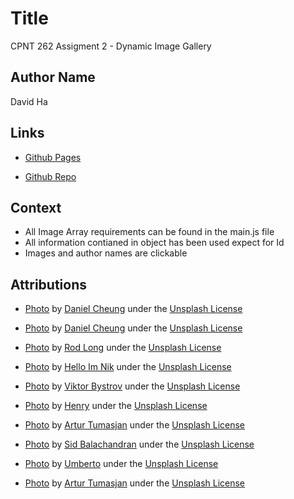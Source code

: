 # Title

CPNT 262 Assigment 2 - Dynamic Image Gallery

## Author Name

David Ha

## Links

- [Github Pages]()

- [Github Repo]()

## Context

- All Image Array requirements can be found in the main.js file
- All information contianed in object has been used expect for Id
- Images and author names are clickable

## Attributions

- [Photo](https://unsplash.com/photos/cPF2nlWcMY4) by [Daniel Cheung](https://unsplash.com/@danielkcheung) under the [Unsplash License](https://unsplash.com/license)

- [Photo](https://unsplash.com/photos/ZqqlOZyGG7g) by [Daniel Cheung](https://unsplash.com/@danielkcheung) under the [Unsplash License](https://unsplash.com/license)

- [Photo](ttps://unsplash.com/photos/ml2F5o0nLh8) by [Rod Long](https://unsplash.com/@rodlong) under the [Unsplash License](https://unsplash.com/license)

- [Photo](https://unsplash.com/photos/8yCmQODY2SY) by [Hello Im Nik](https://unsplash.com/@helloimnik) under the [Unsplash License](https://unsplash.com/license)

- [Photo](https://unsplash.com/photos/eTTlZWec6fw) by [Viktor Bystrov](https://unsplash.com/@xokvictor) under the [Unsplash License](https://unsplash.com/license)

- [Photo](https://unsplash.com/photos/QfOBbZcHZBw) by [Henry](https://unsplash.com/@hurnyh) under the [Unsplash License](https://unsplash.com/license)

- [Photo](https://unsplash.com/photos/42l3tjsJGyw) by [Artur Tumasjan](https://unsplash.com/@arturtumasjan) under the [Unsplash License](https://unsplash.com/license)

- [Photo](https://unsplash.com/photos/zfbAvm3ocz4) by [Sid Balachandran](https://unsplash.com/@itookthose) under the [Unsplash License](https://unsplash.com/license)

- [Photo](https://unsplash.com/photos/G3eUb_ilKj0) by [Umberto](https://unsplash.com/@umby) under the [Unsplash License](https://unsplash.com/license)

- [Photo](https://unsplash.com/photos/lBCpc87rtKo) by [Artur Tumasjan](https://unsplash.com/@arturtumasjan) under the [Unsplash License](https://unsplash.com/license)



